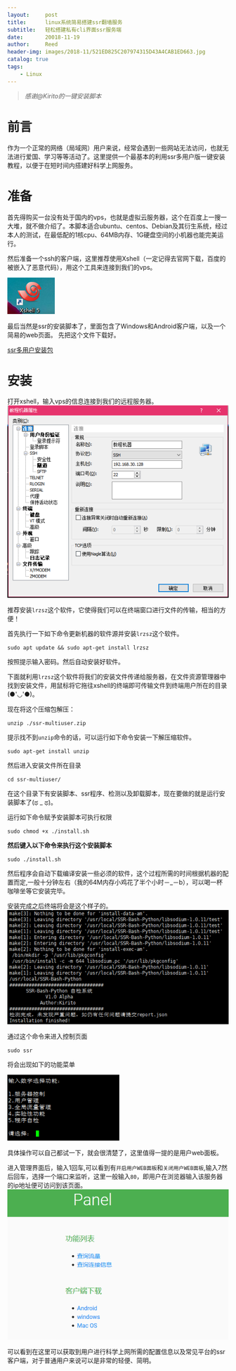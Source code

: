 ```yaml
---
layout:     post
title:      linux系统简易搭建ssr翻墙服务
subtitle:   轻松搭建私有cli界面ssr服务端
date:       20018-11-19
author:     Reed
header-img: images/2018-11/521ED825C207974315D43A4CAB1ED663.jpg
catalog: true
tags:
    - Linux
---
```

> *感谢@Kirito的一键安装脚本*

# 前言
作为一个正常的网络（局域网）用户来说，经常会遇到一些网站无法访问，也就无法进行爱国、学习等等活动了。这里提供一个最基本的利用ssr多用户版一键安装教程，以便于在短时间内搭建好科学上网服务。

# 准备
首先得购买一台没有处于国内的vps，也就是虚拟云服务器，这个在百度上一搜一大堆，就不做介绍了。本脚本适合ubuntu、centos、Debian及其衍生系统，经过本人的测试，在最低配的1核cpu、64MB内存、1G硬盘空间的小机器也能完美运行。

然后准备一个ssh的客户端，这里推荐使用Xshell（一定记得去官网下载，百度的被嵌入了恶意代码），用这个工具来连接到我们的vps。

![xhell图标](/images/2018-11/xhell.png)

最后当然是ssr的安装脚本了，里面包含了Windows和Android客户端，以及一个简易的web页面。
先把这个文件下载好。

[ssr多用户安装包](https://www.mrwang.pw/files/public/ssr-multiuser.zip)
# 安装
打开xshell，输入vps的信息连接到我们的远程服务器。
![](/images/2018-11/9191301.png)

推荐安装`lrzsz`这个软件，它使得我们可以在终端窗口进行文件的传输，相当的方便！

首先执行一下如下命令更新机器的软件源并安装`lrzsz`这个软件。
```
sudo apt update && sudo apt-get install lrzsz
```
按照提示输入密码。然后自动安装好软件。

下面就利用`lrzsz`这个软件将我们的安装文件传递给服务器，在文件资源管理器中找到安装文件，用鼠标将它拖往xshell的终端即可传输文件到终端用户所在的目录(●'◡'●)。

现在将这个压缩包解压：
```
unzip ./ssr-multiuser.zip
```
提示找不到`unzip`命令的话，可以运行如下命令安装一下解压缩软件。
```
sudo apt-get install unzip
```
然后进入安装文件所在目录
```
cd ssr-multiuser/
```
在这个目录下有安装脚本、ssr程序、检测以及卸载脚本，现在要做的就是运行安装脚本了(ಥ _ ಥ)。

运行如下命令赋予安装脚本可执行权限
```
sudo chmod +x ./install.sh
```
**然后键入以下命令来执行这个安装脚本**
```
sudo ./install.sh
```
然后程序会自动下载编译安装一些必须的软件，这个过程所需的时间根据机器的配置而定,一般十分钟左右（我的64M内存小鸡花了半个小时－_－b），可以喝一杯咖啡坐等它安装完毕。

安装完成之后终端将会是这个样子的。
![](/images/2018-11/94408.png)

通过这个命令来进入控制页面
```
sudo ssr
```
将会出现如下的功能菜单

![](/images/2018-11/195033.png)

具体操作可以自己都试一下，就会很清楚了，这里值得一提的是用户web面板。

进入管理界面后，输入1回车,可以看到有`开启用户WEB面板`和`关闭用户WEB面板`,输入7然后回车，选择一个端口来监听，这里一般输入`80`，即用户在浏览器输入该服务器的ip地址便可访问到该页面。
![](/images/2018-11/9195709.png)

可以看到在这里可以获取到用户进行科学上网所需的配置信息以及常见平台的ssr客户端，对于普通用户来说可以是非常的轻便、简明。